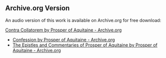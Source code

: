 ## Archive.org Version

An audio version of this work is available on Archive.org for free download:

[Contra Collatorem by Prosper of Aquitaine - Archive.org](https://archive.org/details/contra-collatorem)

* [Confession by Prosper of Aquitaine - Archive.org](https://archive.org/details/confession)
* [The Epistles and Commentaries of Prosper of Aquitaine by Prosper of Aquitaine - Archive.org](https://archive.org/details/the-epistles-and-commentaries-of-prosper-of-aquitaine)